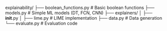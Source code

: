 explainability/
├── boolean_functions.py      # Basic boolean functions
├── models.py                # Simple ML models (DT, FCN, CNN)
├── explainers/
│   ├── __init__.py
│   ├── lime.py             # LIME implementation
├── data.py                 # Data generation
└── evaluate.py             # Evaluation code